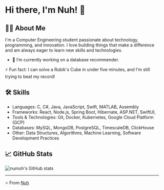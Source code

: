 # Hi there, I'm Nuh! 👋

## 👨‍💻 About Me

I'm a Computer Engineering student passionate about technology, programming, and innovation. I love building things that make a difference and am always eager to learn new skills and technologies.

- 🔭 I’m currently working on a database recommender.
<!-- - 🌱 I’m currently learning [Technology or Skill] -->
<!-- - 👯 I’m looking to collaborate on [Type of Projects] -->
<!-- - 🤔 I’m looking for help with [Topic or Project] -->
<!-- - 💬 Ask me about [Technology, Tools, or Topics you're comfortable with] -->
⚡ Fun fact: I can solve a Rubik's Cube in under five minutes, and I'm still trying to beat my record!

## 🛠 Skills

- Languages: C, C#, Java, JavaScript, Swift, MATLAB, Assembly
- Frameworks: React, Node.js, Spring Boot, Hibernate, ASP.NET, SwiftUI, 
- Tools & Technologies: Git, Docker, Kubernetes, Google Cloud Platform (GCP)
- Databases: MySQL, MongoDB, PostgreSQL, TimescaleDB, ClickHouse
- Other: Data Structures, Algorithms, Machine Learning, Software Development Practices 

## 📈 GitHub Stats

![numoh's GitHub stats](https://github-readme-stats.vercel.app/api?username=numoh&show_icons=true&theme=radical)

<!-- ## 📚 Latest Blog Posts -->

<!-- BLOG-POST-LIST:START -->
<!-- - [Title of Your Blog Post](Link to Blog Post) -->
<!-- - [Title of Another Blog Post](Link to Another Blog Post) -->
<!-- BLOG-POST-LIST:END -->

<!-- Optional: Any other social media or websites -->

---

⭐️ From [Nuh](https://github.com/numoh)
